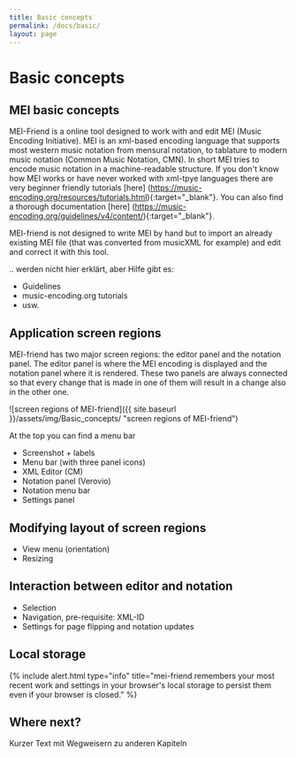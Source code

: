 ```yaml
---
title: Basic concepts
permalink: /docs/basic/
layout: page 
---
```

# Basic concepts

## MEI basic concepts

MEI-Friend is a online tool designed to work with and edit MEI (Music Encoding Initiative). MEI is an xml-based encoding language that supports most western music notation from mensural notation, to tablature to modern music notation (Common Music Notation, CMN). In short MEI tries to encode music notation in a machine-readable structure. 
If you don't know how MEI works or have never worked with xml-tpye languages there are very beginner friendly tutorials [here] (https://music-encoding.org/resources/tutorials.html){:target="_blank"}. You can also find a thorough documentation [here] (https://music-encoding.org/guidelines/v4/content/){:target="_blank"}.

MEI-friend is not designed to write MEI by hand but to import an already existing MEI file (that was converted from musicXML for example) and edit and correct it with this tool.

.. werden nicht hier erklärt, aber Hilfe gibt es: 
 * Guidelines
 * music-encoding.org tutorials
 * usw.

## Application screen regions

MEI-friend has two major screen regions: the editor panel and the notation panel. The editor panel is where the MEI encoding is displayed and the notation panel where it is rendered. These two panels are always connected so that every change that is made in one of them will result in a change also in the other one.

![screen regions of MEI-friend]({{ site.baseurl }}/assets/img/Basic_concepts/ "screen regions of MEI-friend")

At the top you can find a menu bar 


* Screenshot + labels
* Menu bar (with three panel icons)
* XML Editor (CM)
* Notation panel (Verovio)
* Notation menu bar  
* Settings panel

## Modifying layout of screen regions

* View menu (orientation)
* Resizing

## Interaction between editor and notation

* Selection
* Navigation, pre-requisite: XML-ID
* Settings for page flipping and notation updates

## Local storage

{% include alert.html type="info" title="mei-friend remembers your most recent work and settings in your browser's local storage to persist them even if your browser is closed." %}

## Where next?

Kurzer Text mit Wegweisern zu anderen Kapiteln